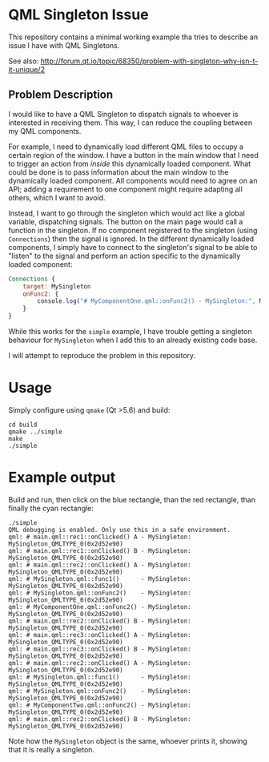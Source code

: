 # QML Singleton Issue

This repository contains a minimal working example tha tries to describe
an issue I have with QML Singletons.

See also: http://forum.qt.io/topic/68350/problem-with-singleton-why-isn-t-it-unique/2

## Problem Description

I would like to have a QML Singleton to dispatch signals to whoever is interested
in receiving them. This way, I can reduce the coupling between my QML components.

For example, I need to dynamically load different QML files to occupy a certain
region of the window. I have a button in the main window that I need to trigger
an action from _inside_ this dynamically loaded component. What could be done
is to pass information about the main window to the dynamically loaded component.
All components would need to agree on an API; adding a requirement to one component
might require adapting all others, which I want to avoid.

Instead, I want to go through the singleton which would act like a global variable,
dispatching signals. The button on the main page would call a function in the singleton.
If no component registered to the singleton (using `Connections`) then the signal is
ignored. In the different dynamically loaded components, I simply have to connect
to the singleton's signal to be able to "listen" to the signal and perform an action
specific to the dynamically loaded component:

```qml
Connections {
    target: MySingleton
    onFunc2: {
        console.log("# MyComponentOne.qml::onFunc2() - MySingleton:", MySingleton)
    }
}

```

While this works for the `simple` example, I have trouble getting a singleton behaviour
for `MySingleton` when I add this to an already existing code base.

I will attempt to reproduce the problem in this repository.


# Usage

Simply configure using `qmake` (Qt >5.6) and build:

```
cd build
qmake ../simple
make
./simple
```

# Example output

Build and run, then click on the blue rectangle, than the red rectangle, than
finally the cyan rectangle:

```
./simple
QML debugging is enabled. Only use this in a safe environment.
qml: # main.qml::rec1::onClicked() A - MySingleton: MySingleton_QMLTYPE_0(0x2d52e90)
qml: # main.qml::rec1::onClicked() B - MySingleton: MySingleton_QMLTYPE_0(0x2d52e90)
qml: # main.qml::rec2::onClicked() A - MySingleton: MySingleton_QMLTYPE_0(0x2d52e90)
qml: # MySingleton.qml::func1()      - MySingleton: MySingleton_QMLTYPE_0(0x2d52e90)
qml: # MySingleton.qml::onFunc2()    - MySingleton: MySingleton_QMLTYPE_0(0x2d52e90)
qml: # MyComponentOne.qml::onFunc2() - MySingleton: MySingleton_QMLTYPE_0(0x2d52e90)
qml: # main.qml::rec2::onClicked() B - MySingleton: MySingleton_QMLTYPE_0(0x2d52e90)
qml: # main.qml::rec3::onClicked() A - MySingleton: MySingleton_QMLTYPE_0(0x2d52e90)
qml: # main.qml::rec3::onClicked() B - MySingleton: MySingleton_QMLTYPE_0(0x2d52e90)
qml: # main.qml::rec2::onClicked() A - MySingleton: MySingleton_QMLTYPE_0(0x2d52e90)
qml: # MySingleton.qml::func1()      - MySingleton: MySingleton_QMLTYPE_0(0x2d52e90)
qml: # MySingleton.qml::onFunc2()    - MySingleton: MySingleton_QMLTYPE_0(0x2d52e90)
qml: # MyComponentTwo.qml::onFunc2() - MySingleton: MySingleton_QMLTYPE_0(0x2d52e90)
qml: # main.qml::rec2::onClicked() B - MySingleton: MySingleton_QMLTYPE_0(0x2d52e90)
```

Note how the `MySingleton` object is the same, whoever prints it, showing that it
is really a singleton.
